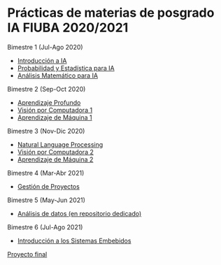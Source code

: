 # Prácticas de materias de posgrado IA FIUBA 2020/2021

Bimestre 1 (Jul-Ago 2020)

- [Introducción a IA](intro_ai)
- [Probabilidad y Estadística para IA](prob_est)
- [Análisis Matemático para IA](mat_ai)

Bimestre 2 (Sep-Oct 2020)

- [Aprendizaje Profundo](deep_learning)
- [Visión por Computadora 1](computer_vision_1)
- [Aprendizaje de Máquina 1](machine_learning_1)

Bimestre 3 (Nov-Dic 2020)

- [Natural Language Processing](nlp)
- [Visión por Computadora 2](computer_vision_2)
- [Aprendizaje de Máquina 2](machine_learning_2)


Bimestre 4 (Mar-Abr 2021)

- [Gestión de Proyectos ](gpi)

Bimestre 5 (May-Jun 2021)

- [Análisis de datos  (en repositorio dedicado)](https://github.com/nhorro/ceia_add2021/)

Bimestre 6 (Jul-Ago 2021)

- [Introducción a los Sistemas Embebidos ](ise)



[Proyecto final](./proyecto_final)